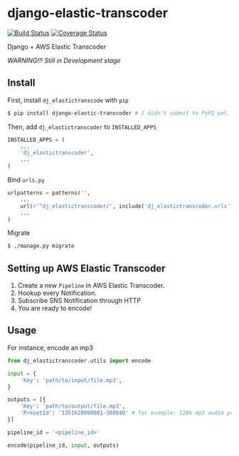 django-elastic-transcoder
=========================

[![Build Status](https://travis-ci.org/StreetVoice/django-elastic-transcoder.png?branch=master)](https://travis-ci.org/StreetVoice/django-elastic-transcoder)
[![Coverage Status](https://coveralls.io/repos/StreetVoice/django-elastic-transcoder/badge.png?branch=master)](https://coveralls.io/r/StreetVoice/django-elastic-transcoder?branch=master)

Django + AWS Elastic Transcoder

_WARNING!!! Still in Development stage_


Install
-----------

First, install `dj_elastictranscode` with `pip`

```sh
$ pip install django-elastic-transcoder # I didn't submit to PyPI yet.
```

Then, add `dj_elastictranscoder` to `INSTALLED_APPS`


```python
INSTALLED_APPS = (
    ...
    'dj_elastictranscoder',
    ...
)
```

Bind `urls.py`

```python
urlpatterns = patterns('',
    ...
    url(r'^dj_elastictranscoder/', include('dj_elastictranscoder.urls')),
    ...
)
```

Migrate


```sh
$ ./manage.py migrate
```



Setting up AWS Elastic Transcoder
----------------------------------

1. Create a new `Pipeline` in AWS Elastic Transcoder.
2. Hookup every Notification. 
3. Subscribe SNS Notification through HTTP
4. You are ready to encode!



Usage
------------

For instance, encode an mp3

```python
from dj_elastictranscoder.utils import encode

input = {
    'Key': 'path/to/input/file.mp3', 
}

outputs = [{
    'Key': 'path/to/output/file.mp3',
    'PresetId': '1351620000001-300040' # for example: 128k mp3 audio preset
}]

pipeline_id = '<pipeline_id>'

encode(pipeline_id, input, outputs)
```
